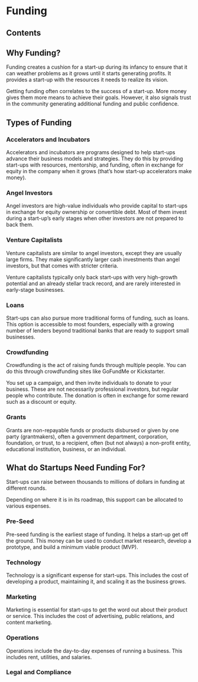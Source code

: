 # Funding

## Contents

## Why Funding?

Funding creates a cushion for a start-up during its infancy to ensure that it can weather problems as it grows until
it starts generating profits. It provides a start-up with the resources it needs to realize its vision.

Getting funding often correlates to the success of a start-up. More money gives them more means to achieve their goals.
However, it also signals trust in the community generating additional funding and public confidence.

## Types of Funding

### Accelerators and Incubators

Accelerators and incubators are programs designed to help start-ups advance their business models and strategies.
They do this by providing start-ups with resources, mentorship, and funding, often in exchange for equity in the company
when it grows (that’s how start-up accelerators make money).

### Angel Investors

Angel investors are high-value individuals who provide capital to start-ups in exchange for equity ownership or
convertible debt. Most of them invest during a start-up’s early stages when other investors are not prepared to back them.

### Venture Capitalists

Venture capitalists are similar to angel investors, except they are usually large firms. They make significantly larger
cash investments than angel investors, but that comes with stricter criteria.

Venture capitalists typically only back start-ups with very high-growth potential and an already stellar track record,
and are rarely interested in early-stage businesses.

### Loans

Start-ups can also pursue more traditional forms of funding, such as loans. This option is accessible to most founders,
especially with a growing number of lenders beyond traditional banks that are ready to support small businesses.

### Crowdfunding

Crowdfunding is the act of raising funds through multiple people. You can do this through crowdfunding sites like
GoFundMe or Kickstarter.

You set up a campaign, and then invite individuals to donate to your business. These are not necessarily professional
investors, but regular people who contribute. The donation is often in exchange for some reward such as a discount or equity.

### Grants

Grants are non-repayable funds or products disbursed or given by one party (grantmakers), often a government department,
corporation, foundation, or trust, to a recipient, often (but not always) a non-profit entity, educational institution,
business, or an individual.

## What do Startups Need Funding For?

Start-ups can raise between thousands to millions of dollars in funding at different rounds.

Depending on where it is in its roadmap, this support can be allocated to various expenses.

### Pre-Seed

Pre-seed funding is the earliest stage of funding. It helps a start-up get off the ground. This money can be used to
conduct market research, develop a prototype, and build a minimum viable product (MVP).

### Technology

Technology is a significant expense for start-ups. This includes the cost of developing a product, maintaining it,
and scaling it as the business grows.

### Marketing

Marketing is essential for start-ups to get the word out about their product or service. This includes the cost of
advertising, public relations, and content marketing.

### Operations

Operations include the day-to-day expenses of running a business. This includes rent, utilities, and salaries.

### Legal and Compliance
